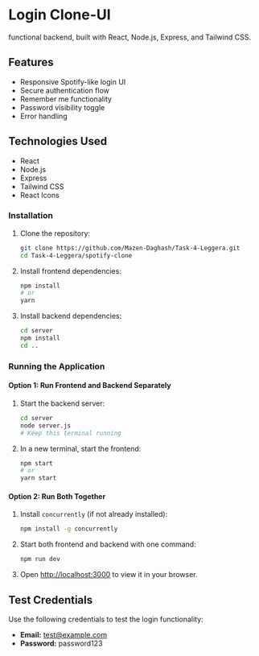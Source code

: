 #  Login Clone-UI

functional backend, built with React, Node.js, Express, and Tailwind CSS.

## Features

- Responsive Spotify-like login UI
- Secure authentication flow
- Remember me functionality
- Password visibility toggle
- Error handling

## Technologies Used

- React
- Node.js
- Express
- Tailwind CSS
- React Icons


### Installation

1. Clone the repository:
   ```bash
   git clone https://github.com/Mazen-Daghash/Task-4-Leggera.git
   cd Task-4-Leggera/spotify-clone
   ```

2. Install frontend dependencies:
   ```bash
   npm install
   # or
   yarn
   ```

3. Install backend dependencies:
   ```bash
   cd server
   npm install
   cd ..
   ```

### Running the Application

#### Option 1: Run Frontend and Backend Separately

1. Start the backend server:
   ```bash
   cd server
   node server.js
   # Keep this terminal running
   ```

2. In a new terminal, start the frontend:
   ```bash
   npm start
   # or
   yarn start
   ```

#### Option 2: Run Both Together

1. Install `concurrently` (if not already installed):
   ```bash
   npm install -g concurrently
   ```

2. Start both frontend and backend with one command:
   ```bash
   npm run dev
   ```

3. Open [http://localhost:3000](http://localhost:3000) to view it in your browser.

## Test Credentials

Use the following credentials to test the login functionality:

- **Email:** test@example.com
- **Password:** password123
